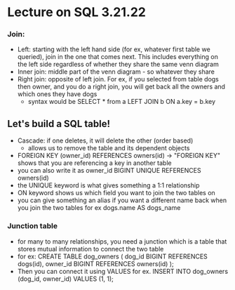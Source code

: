 # Lecture on SQL 3.21.22

### Join:

- Left: starting with the left hand side (for ex, whatever first table we queried), join in the one that comes next. This includes everything on the left side regardless of whether they share the same venn diagram
- Inner join: middle part of the venn diagram - so whatever they share
- Right join: opposite of left join. For ex, if you selected from table dogs then owner, and you do a right join, you will get back all the owners and which ones they have dogs
  - syntax would be SELECT \* from a LEFT JOIN b ON a.key = b.key

## Let's build a SQL table!

- Cascade: if one deletes, it will delete the other (order based)
  - allows us to remove the table and its dependent objects
- FOREIGN KEY (owner_id) REFERENCES owners(id) -> "FOREIGN KEY" shows that you are referencing a key in another table
- you can also write it as owner_id BIGINT UNIQUE REFERENCES owners(id)
- the UNIQUE keyword is what gives something a 1:1 relationship
- ON keyword shows us which field you want to join the two tables on
- you can give something an alias if you want a different name back when you join the two tables for ex dogs.name AS dogs_name

### Junction table

- for many to many relationships, you need a junction which is a table that stores mutual information to connect the two table
- for ex:
  CREATE TABLE dog_owners (
  dog_id BIGINT REFERENCES dogs(id), owner_id BIGINT REFERENCES owners(id)
  );
- Then you can connect it using VALUES for ex. INSERT INTO dog_owners (dog_id, owner_id) VALUES (1, 1);
